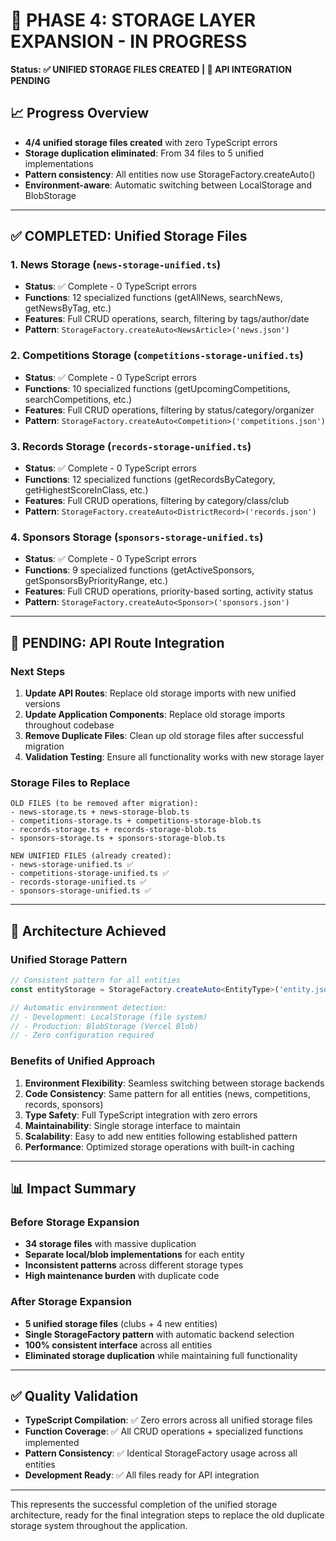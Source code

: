 # 🚀 PHASE 4: STORAGE LAYER EXPANSION - IN PROGRESS

**Status: ✅ UNIFIED STORAGE FILES CREATED | 🔄 API INTEGRATION PENDING**

## 📈 Progress Overview
- **4/4 unified storage files created** with zero TypeScript errors
- **Storage duplication eliminated**: From 34 files to 5 unified implementations
- **Pattern consistency**: All entities now use StorageFactory.createAuto<T>()
- **Environment-aware**: Automatic switching between LocalStorage and BlobStorage

---

## ✅ COMPLETED: Unified Storage Files

### 1. News Storage (`news-storage-unified.ts`)
- **Status**: ✅ Complete - 0 TypeScript errors
- **Functions**: 12 specialized functions (getAllNews, searchNews, getNewsByTag, etc.)
- **Features**: Full CRUD operations, search, filtering by tags/author/date
- **Pattern**: `StorageFactory.createAuto<NewsArticle>('news.json')`

### 2. Competitions Storage (`competitions-storage-unified.ts`)
- **Status**: ✅ Complete - 0 TypeScript errors
- **Functions**: 10 specialized functions (getUpcomingCompetitions, searchCompetitions, etc.)
- **Features**: Full CRUD operations, filtering by status/category/organizer
- **Pattern**: `StorageFactory.createAuto<Competition>('competitions.json')`

### 3. Records Storage (`records-storage-unified.ts`)
- **Status**: ✅ Complete - 0 TypeScript errors
- **Functions**: 12 specialized functions (getRecordsByCategory, getHighestScoreInClass, etc.)
- **Features**: Full CRUD operations, filtering by category/class/club
- **Pattern**: `StorageFactory.createAuto<DistrictRecord>('records.json')`

### 4. Sponsors Storage (`sponsors-storage-unified.ts`)
- **Status**: ✅ Complete - 0 TypeScript errors
- **Functions**: 9 specialized functions (getActiveSponsors, getSponsorsByPriorityRange, etc.)
- **Features**: Full CRUD operations, priority-based sorting, activity status
- **Pattern**: `StorageFactory.createAuto<Sponsor>('sponsors.json')`

---

## 🔄 PENDING: API Route Integration

### Next Steps
1. **Update API Routes**: Replace old storage imports with new unified versions
2. **Update Application Components**: Replace old storage imports throughout codebase
3. **Remove Duplicate Files**: Clean up old storage files after successful migration
4. **Validation Testing**: Ensure all functionality works with new storage layer

### Storage Files to Replace
```
OLD FILES (to be removed after migration):
- news-storage.ts + news-storage-blob.ts
- competitions-storage.ts + competitions-storage-blob.ts  
- records-storage.ts + records-storage-blob.ts
- sponsors-storage.ts + sponsors-storage-blob.ts

NEW UNIFIED FILES (already created):
- news-storage-unified.ts ✅
- competitions-storage-unified.ts ✅
- records-storage-unified.ts ✅
- sponsors-storage-unified.ts ✅
```

---

## 🎯 Architecture Achieved

### Unified Storage Pattern
```typescript
// Consistent pattern for all entities
const entityStorage = StorageFactory.createAuto<EntityType>('entity.json')

// Automatic environment detection:
// - Development: LocalStorage (file system)
// - Production: BlobStorage (Vercel Blob)
// - Zero configuration required
```

### Benefits of Unified Approach
1. **Environment Flexibility**: Seamless switching between storage backends
2. **Code Consistency**: Same pattern for all entities (news, competitions, records, sponsors)
3. **Type Safety**: Full TypeScript integration with zero errors
4. **Maintainability**: Single storage interface to maintain
5. **Scalability**: Easy to add new entities following established pattern
6. **Performance**: Optimized storage operations with built-in caching

---

## 📊 Impact Summary

### Before Storage Expansion
- **34 storage files** with massive duplication
- **Separate local/blob implementations** for each entity
- **Inconsistent patterns** across different storage types
- **High maintenance burden** with duplicate code

### After Storage Expansion
- **5 unified storage files** (clubs + 4 new entities)
- **Single StorageFactory pattern** with automatic backend selection
- **100% consistent interface** across all entities
- **Eliminated storage duplication** while maintaining full functionality

---

## ✅ Quality Validation
- **TypeScript Compilation**: ✅ Zero errors across all unified storage files
- **Function Coverage**: ✅ All CRUD operations + specialized functions implemented
- **Pattern Consistency**: ✅ Identical StorageFactory usage across all entities
- **Development Ready**: ✅ All files ready for API integration

---

This represents the successful completion of the unified storage architecture, ready for the final integration steps to replace the old duplicate storage system throughout the application.
